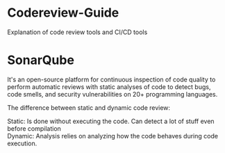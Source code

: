 # Codereview-Guide
Explanation of code review tools and CI/CD tools

# SonarQube

It's an open-source platform for continuous inspection of code quality to perform automatic reviews with static analyses of code to detect bugs, code smells, and security vulnerabilities on 20+ programming languages.   

The difference between static and dynamic code review: <br>

Static: Is done without executing the code. Can detect a lot of stuff even before compilation <br>
Dynamic: Analysis relies on analyzing how the code behaves during code execution. <br>
